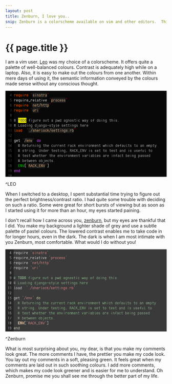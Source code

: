 ```yaml
---
layout: post
title: Zenburn, I love you..
snip: Zenburn is a colorscheme available on vim and other editors.  This post describes why I find it one of the best ones around and how it makes me a better programmer.
---
```


{{ page.title }}
===

I am a vim user.  [Leo][1] was my choice of a colorscheme.  It offers quite a palette of well-balanced colours.  Contrast is adequately high while on a laptop.  Also, it is easy to make out the colours from one another.  Within mere days of using it, the semantic information conveyed by the colours made sense without any conscious thought. 

<img align="center" src="/images/leo_screen.png" alt="Ruby code on leo"/>

^LEO

When I switched to a desktop, I spent substantial time trying to figure out the perfect brightness/contrast ratio.  I had quite some trouble with deciding on such a ratio.  Some were great for short bursts of viewing but as soon as I started using it for more than an hour, my eyes started paining. 

I don't recall how I came across you, [zenburn][2], but my eyes are thankful that I did.  You make my background a lighter shade of grey and use a subtle palette of pastel colours.  The lowered contrast enables me to take code in for longer hours, even in the dark.  The dark is when I am most intimate with you Zenburn, most comfortable.  What would I do without you!

<img align=center src="/images/zenburn_screen.png" alt="Ruby code on zenburn"/>

^Zenburn 

What is most surprising about you, my dear, is that you make my comments look great.  The more comments I have, the prettier you make my code look.  You lay out my comments in a soft, pleasing green.  It feels great when my comments are laid out in such soothing colours.  I add more comments, which makes my code look greener and is easier for me to understand.  Oh Zenburn, promise me you shall see me through the better part of my life. 

[1]:http://www.vim.org/scripts/script.php?script_id=2156
[2]:http://slinky.imukuppi.org/zenburnpage/
